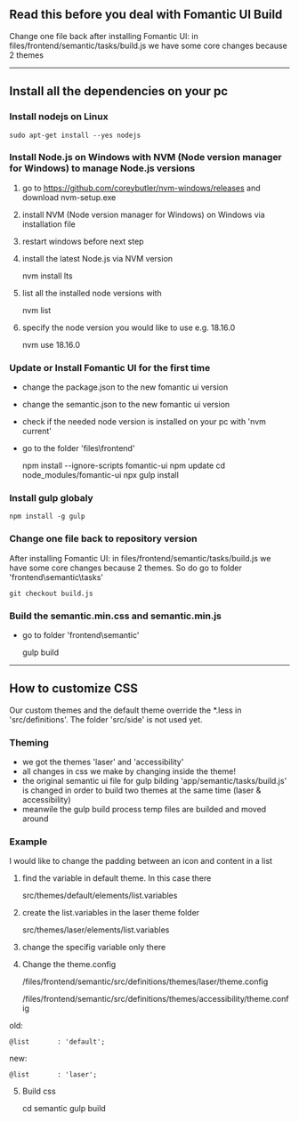 ## Read this before you deal with Fomantic UI Build

Change one file back after installing Fomantic UI: in files/frontend/semantic/tasks/build.js we have some core changes because 2 themes

---

## Install all the dependencies on your pc

### Install nodejs on Linux

    sudo apt-get install --yes nodejs

### Install Node.js on Windows with NVM (Node version manager for Windows) to manage Node.js versions

1. go to https://github.com/coreybutler/nvm-windows/releases and download nvm-setup.exe

2. install NVM (Node version manager for Windows) on Windows via installation file

3. restart windows before next step

4. install the latest Node.js via NVM version


    nvm install lts

5. list all the installed node versions with


    nvm list

6. specify the node version you would like to use e.g. 18.16.0


    nvm use 18.16.0


### Update or Install Fomantic UI for the first time

- change the package.json to the new fomantic ui version
- change the semantic.json to the new fomantic ui version
- check if the needed node version is installed on your pc with 'nvm current'
- go to the folder 'files\frontend'


    npm install --ignore-scripts fomantic-ui
    npm update
    cd node_modules/fomantic-ui
    npx gulp install


### Install gulp globaly

    npm install -g gulp


### Change one file back to repository version
After installing Fomantic UI: in files/frontend/semantic/tasks/build.js we have some core changes because 2 themes.
So do go to folder 'frontend\semantic\tasks'

    git checkout build.js



### Build the semantic.min.css and semantic.min.js

- go to folder 'frontend\semantic'


     gulp build

---

## How to customize CSS

Our custom themes and the default theme override the *.less in 'src/definitions'. The folder 'src/side' is not used yet.


### Theming

- we got the themes 'laser' and 'accessibility'
- all changes in css we make by changing inside the theme!
- the original semantic ui file for gulp bilding 'app/semantic/tasks/build.js' is changed in order to build two themes at the same time (laser & accessibility)
- meanwile the gulp build process temp files are builded and moved around

### Example

I would like to change the padding between an icon and content in a list

1. find the variable in default theme. In this case there


    src/themes/default/elements/list.variables

2. create the list.variables in the laser theme folder


    src/themes/laser/elements/list.variables

3. change the specifig variable only there

4. Change the theme.config


    /files/frontend/semantic/src/definitions/themes/laser/theme.config

    /files/frontend/semantic/src/definitions/themes/accessibility/theme.config

old:

    @list       : 'default';

new:

    @list       : 'laser';

5. Build css


    cd semantic
    gulp build

